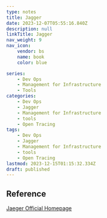 ```yaml
---
type: notes
title: Jagger
date: 2023-12-07T05:55:16.840Z
description: null
linkTitle: Jagger
nav_weight: 9
nav_icon:
    vendor: bs
    name: book
    color: blue

series:
    - Dev Ops
    - Management for Infrastructure
    - Tools
categories:
    - Dev Ops
    - Jagger
    - Management for Infrastructure
    - tools
    - Open Tracing
tags:
    - Dev Ops
    - Jagger
    - Management for Infrastructure
    - tools
    - Open Tracing
lastmod: 2023-12-15T01:15:32.334Z
draft: published
---
```


## Reference

[Jaeger Official Homepage](https://www.jaegertracing.io/)
